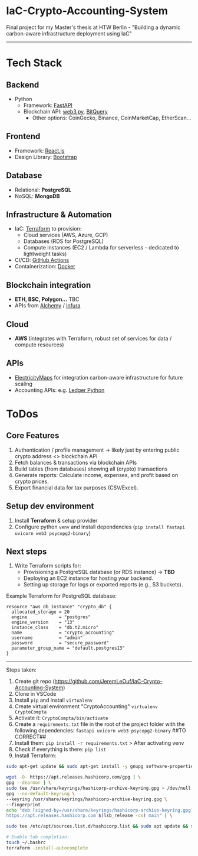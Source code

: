 # IaC-Crypto-Accounting-System

Final project for my Master's thesis at HTW Berlin - "Building a dynamic carbon-aware infrastructure deployment using IaC"

---

# Tech Stack

## Backend

- Python
  - Framework: [FastAPI](https://fastapi.tiangolo.com/)
  - Blockchain API: [web3.py](https://web3py.readthedocs.io/en/stable/), [BitQuery](https://docs.bitquery.io/docs/intro/) 
    - Other options: CoinGecko, Binance, CoinMarketCap, EtherScan...

## Frontend

- Framework: [React.js](https://react.dev/)
- Design Library: [Bootstrap](https://getbootstrap.com/)

## Database

- Relational: **PostgreSQL**
- NoSQL: **MongoDB**

## Infrastructure & Automation

- IaC: [Terraform](https://www.terraform.io/) to provision:
  - Cloud services (AWS, Azure, GCP)
  - Databases (RDS for PostgreSQL)
  - Compute instances (EC2 / Lambda for serverless - dedicated to lightweight tasks)
- CI/CD: [GitHub Actions](https://github.com/features/actions)
- Containerization: [Docker](https://www.docker.com/)

## Blockchain integration

- **ETH, BSC, Polygon...** TBC
- APIs from [Alchemy](https://www.alchemy.com/) / [Infura](https://www.infura.io/)

## Cloud

- **AWS** (integrates with Terraform, robust set of services for data / compute resources)

## APIs

- [ElectricityMaps](https://app.electricitymaps.com/map) for integration carbon-aware infrastructure for future scaling
- Accounting APIs: e.g. [Ledger Python](https://github.com/mafm/ledger.py)

# ToDos

## Core Features

  1. Authentication / profile management -> likely just by entering public crypto address <> blockchain API
  2. Fetch balances & transactions via blockchain APIs
  3. Build tables (from databases) showing all (crypto) transactions
  4. Generate reports: Calculate income, expenses, and profit based on crypto prices.
  5. Export financial data for tax purposes (CSV/Excel).

## Setup dev environment

  1. Install **Terraform** & setup provider
  2. Configure python `venv` and install dependencies (`pip install fastapi uvicorn web3 psycopg2-binary`)

## Next steps

1. Write Terraform scripts for:
    - Provisioning a PostgreSQL database (or RDS instance) -> **TBD**
    - Deploying an EC2 instance for hosting your backend.
    - Setting up storage for logs or exported reports (e.g., S3 buckets).

Example Terraform for PostgreSQL database:

```
resource "aws_db_instance" "crypto_db" {
  allocated_storage = 20
  engine            = "postgres"
  engine_version    = "13"
  instance_class    = "db.t2.micro"
  name              = "crypto_accounting"
  username          = "admin"
  password          = "secure_password"
  parameter_group_name = "default.postgres13"
}
```

---

Steps taken:

1. Create git repo (<https://github.com/JeremLeOuf/IaC-Crypto-Accounting-System>)
2. Clone in VSCode
3. Install `pip` and install `virtualenv`
4. Create virtual environment "CryptoAccounting" `virtualenv CryptoCompta`
5. Activate it: `CryptoCompta/bin/activate`
6. Create a `requirements.txt` file in the root of the project folder with the following dependencies: `fastapi uvicorn web3 psycopg2-binary` ##TO CORRECT##
7. Install them: `pip install -r requirements.txt` > After activating venv
8. Check if everything is there: `pip list`
9. Install Terraform:

```sh
sudo apt-get update && sudo apt-get install -y gnupg software-properties-common

wget -O- https://apt.releases.hashicorp.com/gpg | \
gpg --dearmor | \
sudo tee /usr/share/keyrings/hashicorp-archive-keyring.gpg > /dev/null
gpg --no-default-keyring \
--keyring /usr/share/keyrings/hashicorp-archive-keyring.gpg \
--fingerprint
echo "deb [signed-by=/usr/share/keyrings/hashicorp-archive-keyring.gpg] \
https://apt.releases.hashicorp.com $(lsb_release -cs) main" | \

sudo tee /etc/apt/sources.list.d/hashicorp.list && sudo apt update && sudo apt-get install terraform

# Enable tab completion:
touch ~/.bashrc
terraform -install-autocomplete
```